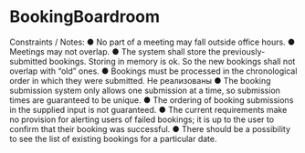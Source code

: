 # BookingBoardroom

Constraints / Notes:
●	No part of a meeting may fall outside office hours.
●	Meetings may not overlap.
●	The system shall store the previously-submitted bookings. Storing in memory is ok. So the new bookings shall not overlap with “old” ones.
●	Bookings must be processed in the chronological order in which they were submitted.
Не реализованы
●	The booking submission system only allows one submission at a time, so submission times are guaranteed to be unique.
●	The ordering of booking submissions in the supplied input is not guaranteed. 
●	The current requirements make no provision for alerting users of failed bookings; it is up to the user to confirm that their booking was successful.
●	There should be a possibility to see the list of existing bookings for a particular date.
